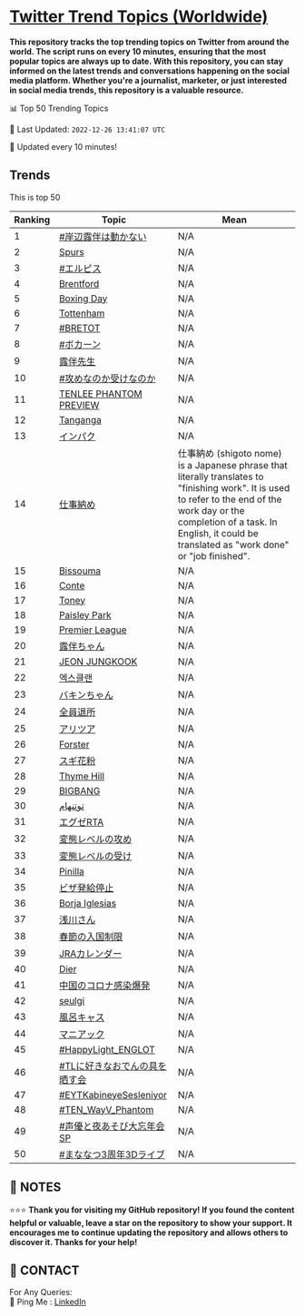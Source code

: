 [Twitter Trend Topics (Worldwide)](https://github.com/ErcinDedeoglu/Twitter-Trend-Topics)
==========

**This repository tracks the top trending topics on Twitter from around the world. 
The script runs on every 10 minutes, ensuring that the most popular topics are always up to date. 
With this repository, you can stay informed on the latest trends and conversations happening on the social media platform. 
Whether you're a journalist, marketer, or just interested in social media trends, this repository is a valuable resource.**


📊 Top 50 Trending Topics

📆 Last Updated: `2022-12-26 13:41:07 UTC`

🔧 Updated every 10 minutes!


## Trends

This is top 50

| Ranking | Topic | Mean |
| ------- | ------------ | ------------ |
| 1 | [#岸辺露伴は動かない](http://twitter.com/search?q=%23%e5%b2%b8%e8%be%ba%e9%9c%b2%e4%bc%b4%e3%81%af%e5%8b%95%e3%81%8b%e3%81%aa%e3%81%84) | N/A |
| 2 | [Spurs](http://twitter.com/search?q=Spurs) | N/A |
| 3 | [#エルピス](http://twitter.com/search?q=%23%e3%82%a8%e3%83%ab%e3%83%94%e3%82%b9) | N/A |
| 4 | [Brentford](http://twitter.com/search?q=Brentford) | N/A |
| 5 | [Boxing Day](http://twitter.com/search?q=Boxing+Day) | N/A |
| 6 | [Tottenham](http://twitter.com/search?q=Tottenham) | N/A |
| 7 | [#BRETOT](http://twitter.com/search?q=%23BRETOT) | N/A |
| 8 | [#ボカーン](http://twitter.com/search?q=%23%e3%83%9c%e3%82%ab%e3%83%bc%e3%83%b3) | N/A |
| 9 | [露伴先生](http://twitter.com/search?q=%e9%9c%b2%e4%bc%b4%e5%85%88%e7%94%9f) | N/A |
| 10 | [#攻めなのか受けなのか](http://twitter.com/search?q=%23%e6%94%bb%e3%82%81%e3%81%aa%e3%81%ae%e3%81%8b%e5%8f%97%e3%81%91%e3%81%aa%e3%81%ae%e3%81%8b) | N/A |
| 11 | [TENLEE PHANTOM PREVIEW](http://twitter.com/search?q=TENLEE+PHANTOM+PREVIEW) | N/A |
| 12 | [Tanganga](http://twitter.com/search?q=Tanganga) | N/A |
| 13 | [インパク](http://twitter.com/search?q=%e3%82%a4%e3%83%b3%e3%83%91%e3%82%af) | N/A |
| 14 | [仕事納め](http://twitter.com/search?q=%e4%bb%95%e4%ba%8b%e7%b4%8d%e3%82%81) | 仕事納め (shigoto nome) is a Japanese phrase that literally translates to "finishing work". It is used to refer to the end of the work day or the completion of a task. In English, it could be translated as "work done" or "job finished". |
| 15 | [Bissouma](http://twitter.com/search?q=Bissouma) | N/A |
| 16 | [Conte](http://twitter.com/search?q=Conte) | N/A |
| 17 | [Toney](http://twitter.com/search?q=Toney) | N/A |
| 18 | [Paisley Park](http://twitter.com/search?q=Paisley+Park) | N/A |
| 19 | [Premier League](http://twitter.com/search?q=Premier+League) | N/A |
| 20 | [露伴ちゃん](http://twitter.com/search?q=%e9%9c%b2%e4%bc%b4%e3%81%a1%e3%82%83%e3%82%93) | N/A |
| 21 | [JEON JUNGKOOK](http://twitter.com/search?q=JEON+JUNGKOOK) | N/A |
| 22 | [엑스클랜](http://twitter.com/search?q=%ec%97%91%ec%8a%a4%ed%81%b4%eb%9e%9c) | N/A |
| 23 | [バキンちゃん](http://twitter.com/search?q=%e3%83%90%e3%82%ad%e3%83%b3%e3%81%a1%e3%82%83%e3%82%93) | N/A |
| 24 | [全員退所](http://twitter.com/search?q=%e5%85%a8%e5%93%a1%e9%80%80%e6%89%80) | N/A |
| 25 | [アリツア](http://twitter.com/search?q=%e3%82%a2%e3%83%aa%e3%83%84%e3%82%a2) | N/A |
| 26 | [Forster](http://twitter.com/search?q=Forster) | N/A |
| 27 | [スギ花粉](http://twitter.com/search?q=%e3%82%b9%e3%82%ae%e8%8a%b1%e7%b2%89) | N/A |
| 28 | [Thyme Hill](http://twitter.com/search?q=Thyme+Hill) | N/A |
| 29 | [BIGBANG](http://twitter.com/search?q=BIGBANG) | N/A |
| 30 | [توتنهام](http://twitter.com/search?q=%d8%aa%d9%88%d8%aa%d9%86%d9%87%d8%a7%d9%85) | N/A |
| 31 | [エグゼRTA](http://twitter.com/search?q=%e3%82%a8%e3%82%b0%e3%82%bcRTA) | N/A |
| 32 | [変態レベルの攻め](http://twitter.com/search?q=%e5%a4%89%e6%85%8b%e3%83%ac%e3%83%99%e3%83%ab%e3%81%ae%e6%94%bb%e3%82%81) | N/A |
| 33 | [変態レベルの受け](http://twitter.com/search?q=%e5%a4%89%e6%85%8b%e3%83%ac%e3%83%99%e3%83%ab%e3%81%ae%e5%8f%97%e3%81%91) | N/A |
| 34 | [Pinilla](http://twitter.com/search?q=Pinilla) | N/A |
| 35 | [ビザ発給停止](http://twitter.com/search?q=%e3%83%93%e3%82%b6%e7%99%ba%e7%b5%a6%e5%81%9c%e6%ad%a2) | N/A |
| 36 | [Borja Iglesias](http://twitter.com/search?q=Borja+Iglesias) | N/A |
| 37 | [浅川さん](http://twitter.com/search?q=%e6%b5%85%e5%b7%9d%e3%81%95%e3%82%93) | N/A |
| 38 | [春節の入国制限](http://twitter.com/search?q=%e6%98%a5%e7%af%80%e3%81%ae%e5%85%a5%e5%9b%bd%e5%88%b6%e9%99%90) | N/A |
| 39 | [JRAカレンダー](http://twitter.com/search?q=JRA%e3%82%ab%e3%83%ac%e3%83%b3%e3%83%80%e3%83%bc) | N/A |
| 40 | [Dier](http://twitter.com/search?q=Dier) | N/A |
| 41 | [中国のコロナ感染爆発](http://twitter.com/search?q=%e4%b8%ad%e5%9b%bd%e3%81%ae%e3%82%b3%e3%83%ad%e3%83%8a%e6%84%9f%e6%9f%93%e7%88%86%e7%99%ba) | N/A |
| 42 | [seulgi](http://twitter.com/search?q=seulgi) | N/A |
| 43 | [風呂キャス](http://twitter.com/search?q=%e9%a2%a8%e5%91%82%e3%82%ad%e3%83%a3%e3%82%b9) | N/A |
| 44 | [マニアック](http://twitter.com/search?q=%e3%83%9e%e3%83%8b%e3%82%a2%e3%83%83%e3%82%af) | N/A |
| 45 | [#HappyLight_ENGLOT](http://twitter.com/search?q=%23HappyLight_ENGLOT) | N/A |
| 46 | [#TLに好きなおでんの具を晒す会](http://twitter.com/search?q=%23TL%e3%81%ab%e5%a5%bd%e3%81%8d%e3%81%aa%e3%81%8a%e3%81%a7%e3%82%93%e3%81%ae%e5%85%b7%e3%82%92%e6%99%92%e3%81%99%e4%bc%9a) | N/A |
| 47 | [#EYTKabineyeSesleniyor](http://twitter.com/search?q=%23EYTKabineyeSesleniyor) | N/A |
| 48 | [#TEN_WayV_Phantom](http://twitter.com/search?q=%23TEN_WayV_Phantom) | N/A |
| 49 | [#声優と夜あそび大忘年会SP](http://twitter.com/search?q=%23%e5%a3%b0%e5%84%aa%e3%81%a8%e5%a4%9c%e3%81%82%e3%81%9d%e3%81%b3%e5%a4%a7%e5%bf%98%e5%b9%b4%e4%bc%9aSP) | N/A |
| 50 | [#まななつ3周年3Dライブ](http://twitter.com/search?q=%23%e3%81%be%e3%81%aa%e3%81%aa%e3%81%a43%e5%91%a8%e5%b9%b43D%e3%83%a9%e3%82%a4%e3%83%96) | N/A |




## 📝 NOTES

⭐⭐⭐ **Thank you for visiting my GitHub repository! If you found the content helpful or valuable, leave a star on the repository to show your support. It encourages me to continue updating the repository and allows others to discover it. Thanks for your help!**

## 📨 CONTACT

 For Any Queries:  
            🏓 Ping Me : [LinkedIn](https://www.linkedin.com/in/ercindedeoglu/)